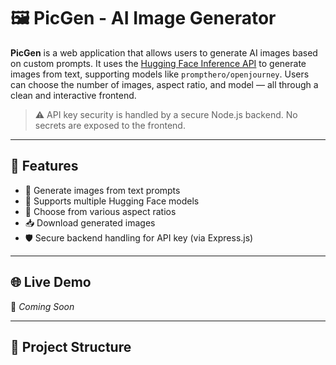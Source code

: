 # 🖼️ PicGen - AI Image Generator

**PicGen** is a web application that allows users to generate AI images based on custom prompts. It uses the [Hugging Face Inference API](https://huggingface.co/inference-api) to generate images from text, supporting models like `prompthero/openjourney`. Users can choose the number of images, aspect ratio, and model — all through a clean and interactive frontend.

> ⚠️ API key security is handled by a secure Node.js backend. No secrets are exposed to the frontend.

---

## 🔧 Features

- 🎨 Generate images from text prompts
- 🔄 Supports multiple Hugging Face models
- 📏 Choose from various aspect ratios
- 📥 Download generated images
- 🛡️ Secure backend handling for API key (via Express.js)

---

## 🌐 Live Demo

🚧 _Coming Soon_

---

## 📁 Project Structure

